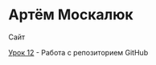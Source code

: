 # Артём Москалюк
Сайт 

[Урок 12](https://tema-z.github.io/lesson-12/ "Как поднять миллион!") - Работа с репозиторием GitHub 
